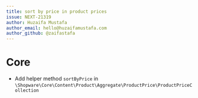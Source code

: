 ```yaml
---
title: sort by price in product prices
issue: NEXT-21319
author: Huzaifa Mustafa
author_email: hello@huzaifamustafa.com
author_github: @zaifastafa
---
```

# Core
* Add helper method `sortByPrice` in `\Shopware\Core\Content\Product\Aggregate\ProductPrice\ProductPriceCollection`
